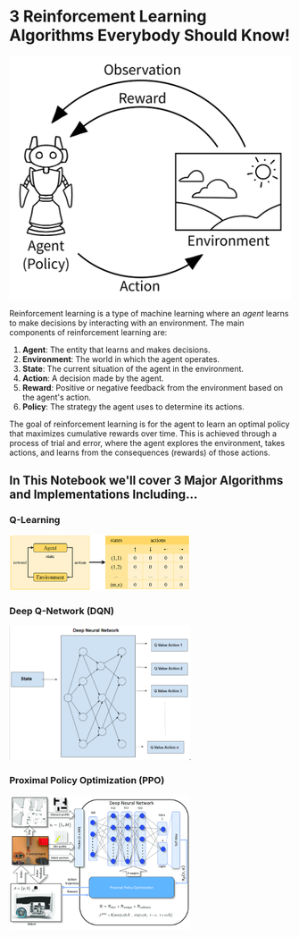 # 3 Reinforcement Learning Algorithms Everybody Should Know!

<img src="./media/rlearning_2.png" width=600>

Reinforcement learning is a type of machine learning where an *agent* learns to make decisions by interacting with an environment. The main components of reinforcement learning are:

1. **Agent**: The entity that learns and makes decisions.
2. **Environment**: The world in which the agent operates.
3. **State**: The current situation of the agent in the environment.
4. **Action**: A decision made by the agent.
5. **Reward**: Positive or negative feedback from the environment based on the agent's action.
6. **Policy**: The strategy the agent uses to determine its actions.

The goal of reinforcement learning is for the agent to learn an optimal policy that maximizes cumulative rewards over time. This is achieved through a process of trial and error, where the agent explores the environment, takes actions, and learns from the consequences (rewards) of those actions.

## In This Notebook we'll cover 3 Major Algorithms and Implementations Including...

### Q-Learning

<img src="./media/qtable.png" width=325>

### Deep Q-Network (DQN)

<img src="./media/DQN.png" width=325>

### Proximal Policy Optimization (PPO)

<img src="./media/PPO.png" width=325>
